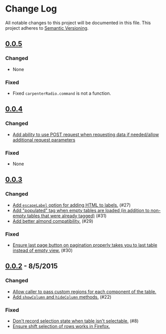 # Change Log

All notable changes to this project will be documented in this file. This project adheres to [Semantic Versioning](http://semver.org/).

## [0.0.5](https://github.com/rapid7/marionette.carpenter/releases/0.0.5)

### Changed

- None

### Fixed

- Fixed `carpenterRadio.command` is not a function.

## [0.0.4](https://github.com/rapid7/marionette.carpenter/releases/0.0.4)

### Changed

- [Add ability to use POST request when requesting data if needed/allow additional request parameters](https://github.com/rapid7/marionette.carpenter/pull/37)

### Fixed

- None

## [0.0.3](https://github.com/rapid7/marionette.carpenter/releases/0.0.3)

### Changed

- [Add `escapeLabel` option for adding HTML to labels.](https://github.com/rapid7/marionette.carpenter/pull/27) (#27)
- [Add "populated" tag when empty tables are loaded (in addition to non-empty tables that were already tagged)](https://github.com/rapid7/marionette.carpenter/pull/31) (#31)
- [Add better almond compatibility.](https://github.com/rapid7/marionette.carpenter/pull/29) (#29)

### Fixed
- [Ensure last page button on pagination properly takes you to last table instead of empty view.](https://github.com/rapid7/marionette.carpenter/pull/30) (#30)

## [0.0.2](https://github.com/rapid7/marionette.carpenter/releases/0.0.2) - 8/5/2015

### Changed

- [Allow caller to pass custom regions for each component of the table.](https://github.com/rapid7/marionette.carpenter/commit/7b6088a9e3f0a6db5aa0dcfc80b29527a087cc65)
- [Add `showColumn` and `hideColumn` methods.](https://github.com/rapid7/marionette.carpenter/pull/22) (#22)

### Fixed

- [Don't record selection state when table isn't selectable.](https://github.com/rapid7/marionette.carpenter/commit/8e55509ab35f30b2a02944ad932408b5fe4abf63) (#8)
- [Ensure shift selection of rows works in Firefox.](https://github.com/rapid7/marionette.carpenter/issues/25)

